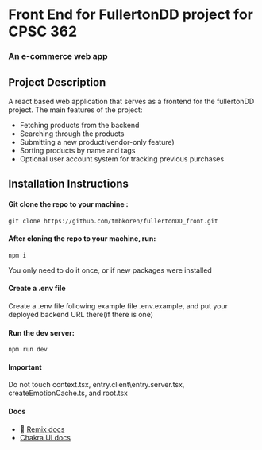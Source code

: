 # Front End for FullertonDD project for CPSC 362

### An e-commerce web app

## Project Description
A react based web application that serves as a frontend for the fullertonDD project.
The main features of the project:
- Fetching products from the backend
- Searching through the products
- Submitting a new product(vendor-only feature)
- Sorting products by name and tags
- Optional user account system for tracking previous purchases

## Installation Instructions

#### Git clone the repo to your machine :
`git clone https://github.com/tmbkoren/fullertonDD_front.git`

#### After cloning the repo to your machine, run:

```shellscript
npm i
```

You only need to do it once, or if new packages were installed

#### Create a .env file

Create a .env file following example file .env.example, and put your deployed backend URL there(if there is one)

#### Run the dev server:

```shellscript
npm run dev
```
#### Important
Do not touch context.tsx, entry.client\entry.server.tsx, createEmotionCache.ts, and root.tsx 

#### Docs

- 📖 [Remix docs](https://remix.run/docs)
- [Chakra UI docs](https://v2.chakra-ui.com/docs/components)
